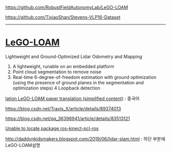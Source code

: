 https://github.com/RobustFieldAutonomyLab/LeGO-LOAM




https://github.com/TixiaoShan/Stevens-VLP16-Dataset


---


# [LeGO-LOAM](https://github.com.cnpmjs.org/topics/velodyne)

Lightweight and Ground-Optimized Lidar Odometry and Mapping
1) A lightweight, runable on an embedded platform 
2) Point cloud segmentation to remove noise 
3) Real-time 6-degree-of-freedom estimation with ground optimization (using the presence of ground planes in the segmentation and optimization steps) 
4 Loopback detection

[lation LeGO-LOAM paper translation (simplified content)](https://blog.csdn.net/wykxwyc/article/details/89605721) : 중국어 

https://blog.csdn.net/Travis_X/article/details/89374013

https://blog.csdn.net/qq_36396941/article/details/83513121


[Unable to locate package ros-kinect-pcl-ros](https://blog.csdn.net/weixin_43211438/article/details/88898544)


http://daddynkidsmakers.blogspot.com/2019/06/lidar-slam.html : 하단 부분에 LeGO-LOAM설명 